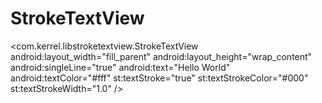 # StrokeTextView

   <com.kerrel.libstroketextview.StrokeTextView
        android:layout_width="fill_parent"
        android:layout_height="wrap_content"
        android:singleLine="true"
        android:text="Hello World"
        android:textColor="#fff"
        st:textStroke="true"
        st:textStrokeColor="#000"
        st:textStrokeWidth="1.0" />
